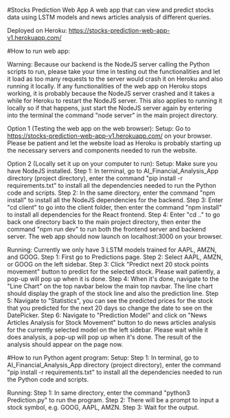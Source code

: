 #Stocks Prediction Web App
A web app that can view and predict stocks data using LSTM models and news articles analysis of different queries.

Deployed on Heroku: https://stocks-prediction-web-app-v1.herokuapp.com/

#How to run web app:

Warning: Because our backend is the NodeJS server calling the Python scripts to run, please take your time in testing out the functionalities and let it load as too many requests to the server would crash it on Heroku and also running it locally. If any functionalities of the web app on Heroku stops working, it is probably because the NodeJS server crashed and it takes a while for Heroku to restart the NodeJS server. This also applies to running it locally so if that happens, just start the NodeJS server again by entering into the terminal the command "node server" in the main project directory.

Option 1 (Testing the web app on the web browser):
Setup: 
Go to https://stocks-prediction-web-app-v1.herokuapp.com/ on your browser. Please be patient and let the website load as Heroku is probably starting up the necessary servers and components needed to run the website.

Option 2 (Locally set it up on your computer to run):
Setup: 
Make sure you have NodeJS installed.
Step 1: In terminal, go to AI_Financial_Analysis_App directory (project directory), enter the command "pip install -r requirements.txt" to install all the dependencies needed to run the Python code and scripts.
Step 2: In the same directory, enter the command "npm install" to install all the NodeJS dependencies for the backend.
Step 3: Enter "cd client" to go into the client folder, then enter the command "npm install" to install all dependencies for the React frontend.
Step 4: Enter "cd .." to go back one directory back to the main project directory, then enter the command "npm run dev" to run both the frontend server and backend server. The web app should now launch on localhost:3000 on your browser.

Running:
Currently we only have 3 LSTM models trained for AAPL, AMZN, and GOOG.
Step 1: First go to Predictions page.
Step 2: Select AAPL, AMZN, or GOOG on the left sidebar.
Step 3: Click "Predict next 20 stock points movement" button to predict for the selected stock. Please wait patiently, a pop-up will pop up when it is done.
Step 4: When it's done, navigate to the "Line Chart" on the top navbar below the main top navbar. The line chart should display the graph of the stock line and also the prediction line. 
Step 5: Navigate to "Statistics", you can see the predicted prices for the stock that you predicted for the next 20 days so change the date to see on the DatePicker.
Step 6: Navigate to "Prediction Model" and click on "News Articles Analysis for Stock Movement" button to do news articles analysis for the currently selected model on the left sidebar. Please wait while it does analysis, a pop-up will pop up when it's done. The result of the analysis should appear on the page now.

#How to run Python agent program:
Setup:
Step 1: In terminal, go to AI_Financial_Analysis_App directory (project directory), enter the command "pip install -r requirements.txt" to install all the dependencies needed to run the Python code and scripts.

Running:
Step 1: In same directory, enter the command "python3 Prediction.py" to run the program.
Step 2: There will be a prompt to input a stock symbol, e.g. GOOG, AAPL, AMZN.
Step 3: Wait for the output.
